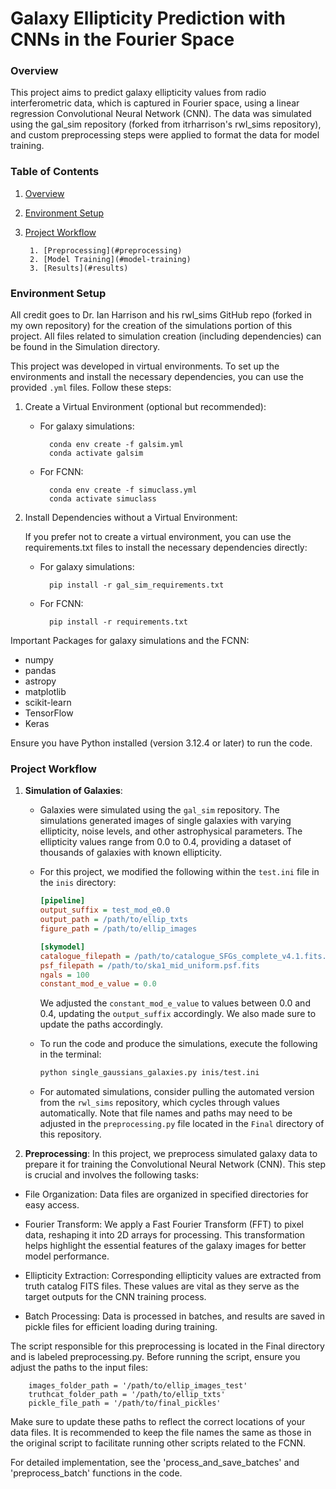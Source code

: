 # Galaxy Ellipticity Prediction with CNNs in the Fourier Space

### Overview
This project aims to predict galaxy ellipticity values from radio interferometric data, which is captured in Fourier space, using a linear regression Convolutional Neural Network (CNN). The data was simulated using the gal_sim repository (forked from itrharrison's rwl_sims repository), and custom preprocessing steps were applied to format the data for model training.


### Table of Contents
1. [Overview](#overview)
2. [Environment Setup](#environment-setup)
3. [Project Workflow](#project-workflow)

        1. [Preprocessing](#preprocessing) 
        2. [Model Training](#model-training)
        3. [Results](#results)


### Environment Setup
All credit goes to Dr. Ian Harrison and his rwl_sims GitHub repo (forked in my own repository) for the creation of the simulations portion of this project. All files related to simulation creation (including dependencies) can be found in the Simulation directory.

This project was developed in virtual environments. To set up the environments and install the necessary dependencies, you can use the provided `.yml` files. Follow these steps:

1. Create a Virtual Environment (optional but recommended):

    - For galaxy simulations:
    
            conda env create -f galsim.yml
            conda activate galsim
        
    - For FCNN:

            conda env create -f simuclass.yml
            conda activate simuclass

2. Install Dependencies without a Virtual Environment: 

    If you prefer not to create a virtual environment, you can use the requirements.txt files to install the necessary dependencies directly:

    - For galaxy simulations:
    
            pip install -r gal_sim_requirements.txt

        
    - For FCNN:

            pip install -r requirements.txt


Important Packages for galaxy simulations and the FCNN:
- numpy
- pandas
- astropy
- matplotlib
- scikit-learn
- TensorFlow
- Keras

Ensure you have Python installed (version 3.12.4 or later) to run the code.


### Project Workflow
1. **Simulation of Galaxies**:
   - Galaxies were simulated using the `gal_sim` repository. The simulations generated images of single galaxies with varying ellipticity, noise levels, and other astrophysical parameters. The ellipticity values range from 0.0 to 0.4, providing a dataset of thousands of galaxies with known ellipticity.

   - For this project, we modified the following within the `test.ini` file in the `inis` directory:
     ```ini
     [pipeline]
     output_suffix = test_mod_e0.0
     output_path = /path/to/ellip_txts
     figure_path = /path/to/ellip_images

     [skymodel]
     catalogue_filepath = /path/to/catalogue_SFGs_complete_v4.1.fits.txt
     psf_filepath = /path/to/ska1_mid_uniform.psf.fits
     ngals = 100
     constant_mod_e_value = 0.0
     ```
     We adjusted the `constant_mod_e_value` to values between 0.0 and 0.4, updating the `output_suffix` accordingly. We also made sure to update the paths accordingly.

   - To run the code and produce the simulations, execute the following in the terminal:
     ```bash
     python single_gaussians_galaxies.py inis/test.ini
     ```

   - For automated simulations, consider pulling the automated version from the `rwl_sims` repository, which cycles through values automatically. Note that file names and paths may need to be adjusted in the `preprocessing.py` file located in the `Final` directory of this repository.

2. **Preprocessing**:
In this project, we preprocess simulated galaxy data to prepare it for training the Convolutional Neural Network (CNN). This step is crucial and involves the following tasks:

- File Organization: Data files are organized in specified directories for easy access.

- Fourier Transform: We apply a Fast Fourier Transform (FFT) to pixel data, reshaping it into 2D arrays for processing. This transformation helps highlight the essential features of the galaxy images for better model performance.

- Ellipticity Extraction: Corresponding ellipticity values are extracted from truth catalog FITS files. These values are vital as they serve as the target outputs for the CNN training process.

- Batch Processing: Data is processed in batches, and results are saved in pickle files for efficient loading during training.

The script responsible for this preprocessing is located in the Final directory and is labeled preprocessing.py. Before running the script, ensure you adjust the paths to the input files:
  
        images_folder_path = '/path/to/ellip_images_test'
        truthcat_folder_path = '/path/to/ellip_txts'
        pickle_file_path = '/path/to/final_pickles'
    
Make sure to update these paths to reflect the correct locations of your data files. It is recommended to keep the file names the same as those in the original script to facilitate running other scripts related to the FCNN.

For detailed implementation, see the 'process_and_save_batches' and 'preprocess_batch' functions in the code.